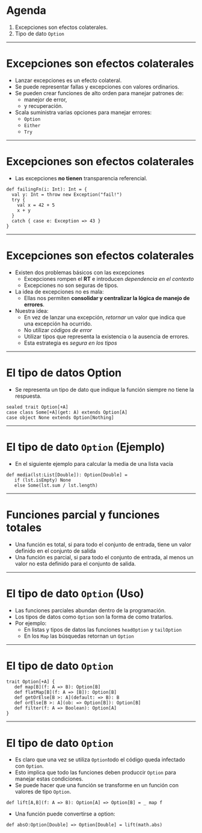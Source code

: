 # Agenda

1. Excepciones son efectos colaterales.
2. Tipo de dato ```Option```

---

# Excepciones son efectos colaterales

* Lanzar excepciones es un efecto colateral.
* Se puede representar fallas y excepciones con valores ordinarios.
* Se pueden crear funciones de alto orden para manejar patrones de:
  * manejor de error,
  * y recuperación.
* Scala suministra varias opciones para manejar errores:
  * `Option`
  * `Either`
  * `Try`

---

# Excepciones son efectos colaterales

* Las excepciones **no tienen** transparencia referencial.
```{.scala}
def failingFn(i: Int): Int = {
  val y: Int = throw new Exception("fail!")
  try {
    val x = 42 + 5
    x + y
  }
  catch { case e: Exception => 43 }
}
```

---

# Excepciones son efectos colaterales

* Existen dos problemas básicos con las excepciones
  * Excepciones rompen el **RT** e introducen *dependencia en el contexto*
  * Excepciones no son seguras de tipos.
* La idea de excepciones no es mala:
  * Ellas nos permiten **consolidar y centralizar la lógica de manejo de errores**.
* Nuestra idea:
  * En vez de lanzar una excepción, *retornar* un valor que indica que una excepción ha ocurrido.
  * No utilizar *códigos de error*
  * Utilizar tipos que representa la existencia o la ausencia de errores.
  * Esta estrategia es *segura en los tipos*

---

# El tipo de datos Option

* Se representa un tipo de dato que indique la función siempre no tiene la respuesta.
```{.scala}
sealed trait Option[+A]
case class Some[+A](get: A) extends Option[A]
case object None extends Option[Nothing]
```

---

# El tipo de dato ```Option``` (Ejemplo)

* En el siguiente ejemplo para calcular la media de una lista vacía
```{.scala}
def media(lst:List[Double]): Option[Double] = 
   if (lst.isEmpty) None
   else Some(lst.sum / lst.length)
```

---

# Funciones parcial y funciones totales

* Una función es total, si para todo el conjunto de entrada, tiene un valor 
  definido en el conjunto de salida
* Una función es parcial, si para todo el conjunto de entrada, al menos un
  valor no esta definido para el conjunto de salida.
  
---

# El tipo de dato ```Option``` (Uso)

* Las funciones parciales abundan dentro de la programación.
* Los tipos de datos como ```Option``` son la forma de como tratarlos.
* Por ejemplo:
  * En listas y tipos de datos las funciones ```headOption``` y ```tailOption```
  * En los ```Map``` las búsquedas retornan un ```Option```

---

# El tipo de dato ```Option``` 

```{.scala}
trait Option[+A] {
   def map[B](f: A => B): Option[B]
   def flatMap[B](f: A => [B]): Option[B]
   def getOrElse[B >: A](default: => B): B
   def orElse[B >: A](ob: => Option[B]): Option[B]
   def filter(f: A => Boolean): Option[A]
}
```

---

# El tipo de dato `Option` 

* Es claro que una vez se utiliza `Option`todo el código queda infectado con `Option`.
* Esto implica que todo las funciones deben produccir `Option` para manejar estas condiciones.
* Se puede hacer que una función se transforme en un función con valores de tipo `Option`.
```{.scala}
def lift[A,B](f: A => B): Option[A] => Option[B] = _ map f
```
* Una función puede convertirse a option:
```{.scala}
def absO:Option[Double] => Option[Double] = lift(math.abs)
```


